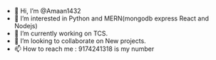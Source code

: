 - 👋 Hi, I’m @Amaan1432
- 👀 I’m interested in Python and MERN(mongodb express React and Nodejs)
- 🌱 I’m currently working on TCS.
- 💞️ I’m looking to collaborate on New projects.
- 📫 How to reach me : 9174241318 is my number

<!---
Amaan1432/Amaan1432 is a ✨ special ✨ repository because its `README.md` (this file) appears on your GitHub profile.
You can click the Preview link to take a look at your changes.
--->
